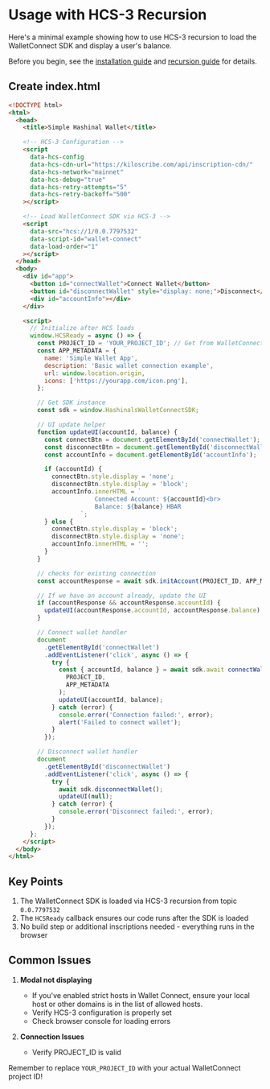 # Usage with HCS-3 Recursion

Here's a minimal example showing how to use HCS-3 recursion to load the WalletConnect SDK and display a user's balance.

Before you begin, see the [installation guide](./installation.md) and [recursion guide](../recursion-sdk/usage.md) for details.

## Create index.html

```html
<!DOCTYPE html>
<html>
  <head>
    <title>Simple Hashinal Wallet</title>

    <!-- HCS-3 Configuration -->
    <script
      data-hcs-config
      data-hcs-cdn-url="https://kiloscribe.com/api/inscription-cdn/"
      data-hcs-network="mainnet"
      data-hcs-debug="true"
      data-hcs-retry-attempts="5"
      data-hcs-retry-backoff="500"
    ></script>

    <!-- Load WalletConnect SDK via HCS-3 -->
    <script
      data-src="hcs://1/0.0.7797532"
      data-script-id="wallet-connect"
      data-load-order="1"
    ></script>
  </head>
  <body>
    <div id="app">
      <button id="connectWallet">Connect Wallet</button>
      <button id="disconnectWallet" style="display: none;">Disconnect</button>
      <div id="accountInfo"></div>
    </div>

    <script>
      // Initialize after HCS loads
      window.HCSReady = async () => {
        const PROJECT_ID = 'YOUR_PROJECT_ID'; // Get from WalletConnect Dashboard
        const APP_METADATA = {
          name: 'Simple Wallet App',
          description: 'Basic wallet connection example',
          url: window.location.origin,
          icons: ['https://yourapp.com/icon.png'],
        };

        // Get SDK instance
        const sdk = window.HashinalsWalletConnectSDK;

        // UI update helper
        function updateUI(accountId, balance) {
          const connectBtn = document.getElementById('connectWallet');
          const disconnectBtn = document.getElementById('disconnectWallet');
          const accountInfo = document.getElementById('accountInfo');

          if (accountId) {
            connectBtn.style.display = 'none';
            disconnectBtn.style.display = 'block';
            accountInfo.innerHTML = `
                        Connected Account: ${accountId}<br>
                        Balance: ${balance} HBAR
                    `;
          } else {
            connectBtn.style.display = 'block';
            disconnectBtn.style.display = 'none';
            accountInfo.innerHTML = '';
          }
        }

        // checks for existing connection
        const accountResponse = await sdk.initAccount(PROJECT_ID, APP_METADATA);

        // If we have an account already, update the UI
        if (accountResponse && accountResponse.accountId) {
          updateUI(accountResponse.accountId, accountResponse.balance);
        }

        // Connect wallet handler
        document
          .getElementById('connectWallet')
          .addEventListener('click', async () => {
            try {
              const { accountId, balance } = await sdk.await connectWallet(
                PROJECT_ID,
                APP_METADATA
              );
              updateUI(accountId, balance);
            } catch (error) {
              console.error('Connection failed:', error);
              alert('Failed to connect wallet');
            }
          });

        // Disconnect wallet handler
        document
          .getElementById('disconnectWallet')
          .addEventListener('click', async () => {
            try {
              await sdk.disconnectWallet();
              updateUI(null);
            } catch (error) {
              console.error('Disconnect failed:', error);
            }
          });
      };
    </script>
  </body>
</html>
```

## Key Points

1. The WalletConnect SDK is loaded via HCS-3 recursion from topic `0.0.7797532`
2. The `HCSReady` callback ensures our code runs after the SDK is loaded
3. No build step or additional inscriptions needed - everything runs in the browser

## Common Issues

1. **Modal not displaying**

   - If you've enabled strict hosts in Wallet Connect, ensure your local host or other domains is in the list of allowed hosts.
   - Verify HCS-3 configuration is properly set
   - Check browser console for loading errors

2. **Connection Issues**
   - Verify PROJECT_ID is valid

Remember to replace `YOUR_PROJECT_ID` with your actual WalletConnect project ID!
